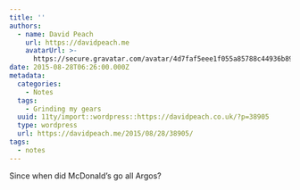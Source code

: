 ```yaml
---
title: ''
authors:
  - name: David Peach
    url: https://davidpeach.me
    avatarUrl: >-
      https://secure.gravatar.com/avatar/4d7faf5eee1f055a85788c44936b8995eaab6dfb004e7854ec747ccb272e91ee?s=96&d=mm&r=g
date: 2015-08-28T06:26:00.000Z
metadata:
  categories:
    - Notes
  tags:
    - Grinding my gears
  uuid: 11ty/import::wordpress::https://davidpeach.co.uk/?p=38905
  type: wordpress
  url: https://davidpeach.me/2015/08/28/38905/
tags:
  - notes
---
```

Since when did McDonald’s go all Argos?